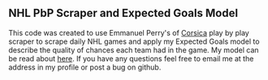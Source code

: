 ## NHL PbP Scraper and Expected Goals Model

This code was created to use Emmanuel Perry's of [Corsica](corsica.hockey) play by play scraper to scrape daily NHL games and apply
my Expected Goals model to describe the quality of chances each team had in the game.  My model can be
read about [here](https://rpubs.com/mcbarlowe/xGmodel).  If you have any questions feel free to email
me at the address in my profile or post a bug on github.
